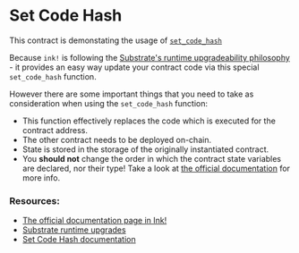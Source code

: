 # Set Code Hash

This contract is demonstating the usage of [`set_code_hash`](https://docs.rs/ink_env/latest/ink_env/fn.set_code_hash.html)

Because `ink!` is following the [Substrate's runtime upgradeability philosophy](https://docs.substrate.io/maintain/runtime-upgrades/) - it provides an easy way update your contract code via this special `set_code_hash` function.

However there are some important things that you need to take as consideration when using the `set_code_hash` function:

- This function effectively replaces the code which is executed for the contract address.
- The other contract needs to be deployed on-chain.
- State is stored in the storage of the originally instantiated contract.
- You **should not** change the order in which the contract state variables are declared, nor their type! Take a look at [the official documentation](https://use.ink/basics/upgradeable-contracts/#storage-compatibility) for more info.


### Resources:

- [The official documentation page in Ink!](https://use.ink/basics/upgradeable-contracts/#replacing-contract-code-with-set_code_hash)
- [Substrate runtime upgrades](https://docs.substrate.io/maintain/runtime-upgrades/)
- [Set Code Hash documentation](https://docs.rs/ink_env/latest/ink_env/fn.set_code_hash.html)

